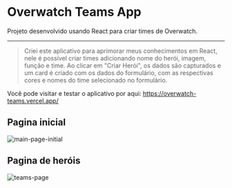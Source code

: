 <h1>Overwatch Teams App</h1>

<p>Projeto desenvolvido usando React para criar times de Overwatch.</p>

<hr/>

> Criei este aplicativo para aprimorar meus conhecimentos em React, nele é possível criar times adicionando nome do herói, imagem, função e time.
Ao clicar em "Criar Herói", os dados são capturados e um card é criado com os dados do formulário, com as respectivas cores e nomes do time selecionado no formulário.

Você pode visitar e testar o aplicativo por aqui: https://overwatch-teams.vercel.app/

<h2>Pagina inicial</h2>

![main-page-initial](https://user-images.githubusercontent.com/97999133/207856967-e56b0bce-c853-4bd0-a39e-f9e44ce328b6.png)

<h2>Pagina de heróis</h2>

![teams-page](https://user-images.githubusercontent.com/97999133/207857080-fc221230-2131-450e-a4ff-83c0500bb42e.png)

